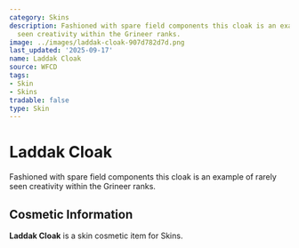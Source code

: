 ```yaml
---
category: Skins
description: Fashioned with spare field components this cloak is an example of rarely
  seen creativity within the Grineer ranks.
image: ../images/laddak-cloak-907d782d7d.png
last_updated: '2025-09-17'
name: Laddak Cloak
source: WFCD
tags:
- Skin
- Skins
tradable: false
type: Skin
---
```


# Laddak Cloak

Fashioned with spare field components this cloak is an example of rarely seen creativity within the Grineer ranks.

## Cosmetic Information

**Laddak Cloak** is a skin cosmetic item for Skins.


